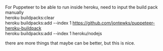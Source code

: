For Puppeteer to be able to run inside heroku, need to input the build pack manually
<br>
heroku buildpacks:clear
<br>
heroku buildpacks:add --index 1 https://github.com/jontewks/puppeteer-heroku-buildpack
<br>
heroku buildpacks:add --index 1 heroku/nodejs
<br>

there are more things that maybe can be better, but this is nice.